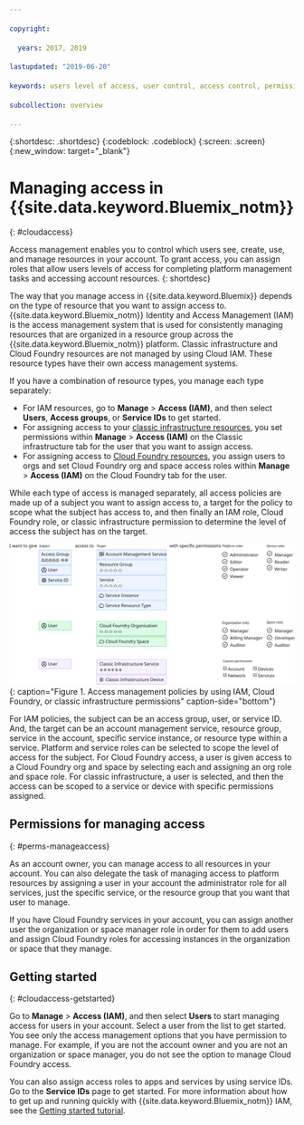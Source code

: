 ```yaml
---

copyright:

  years: 2017, 2019

lastupdated: "2019-06-20"

keywords: users level of access, user control, access control, permissions

subcollection: overview

---
```


{:shortdesc: .shortdesc}
{:codeblock: .codeblock}
{:screen: .screen}
{:new_window: target="_blank"}

# Managing access in {{site.data.keyword.Bluemix_notm}}
{: #cloudaccess}

Access management enables you to control which users see, create, use, and manage resources in your account. To grant access, you can assign roles that allow users levels of access for completing platform management tasks and accessing account resources.
{: shortdesc}

The way that you manage access in {{site.data.keyword.Bluemix}} depends on the type of resource that you want to assign access to. {{site.data.keyword.Bluemix_notm}} Identity and Access Management (IAM) is the access management system that is used for consistently managing resources that are organized in a resource group across the {{site.data.keyword.Bluemix_notm}} platform. Classic infrastructure and Cloud Foundry resources are not managed by using Cloud IAM. These resource types have their own access management systems. 

If you have a combination of resource types, you manage each type separately:

* For IAM resources, go to **Manage** &gt; **Access (IAM)**, and then select **Users**, **Access groups**, or **Service IDs** to get started.
* For assigning access to your [classic infrastructure resources](/docs/iam?topic=iam-infrapermission), you set permissions within **Manage** > **Access (IAM)** on the Classic infrastructure tab for the user that you want to assign access. 
* For assigning access to [Cloud Foundry resources](/docs/iam?topic=iam-cfaccess), you assign users to orgs and set Cloud Foundry org and space access roles within **Manage** > **Access (IAM)** on the Cloud Foundry tab for the user.

While each type of access is managed separately, all access policies are made up of a subject you want to assign access to, a target for the policy to scope what the subject has access to, and then finally an IAM role, Cloud Foundry role, or classic infrastructure permission to determine the level of access the subject has on the target.

![Access management policies by using IAM, Cloud Foundry, or classic infrastructure permissions.](images/access-management.svg "How assigning policies works by starting with a subject, selecting a target, then assigning a role or permission"){: caption="Figure 1. Access management policies by using IAM, Cloud Foundry, or classic infrastructure permissions" caption-side="bottom"}

For IAM policies, the subject can be an access group, user, or service ID. And, the target can be an account management service, resource group, service in the account, specific service instance, or resource type within a service. Platform and service roles can be selected to scope the level of access for the subject. For Cloud Foundry access, a user is given access to a Cloud Foundry org and space by selecting each and assigning an org role and space role. For classic infrastructure, a user is selected, and then the access can be scoped to a service or device with specific permissions assigned.

## Permissions for managing access
{: #perms-manageaccess}

As an account owner, you can manage access to all resources in your account. You can also delegate the task of managing access to platform resources by assigning a user in your account the administrator role for all services, just the specific service, or the resource group that you want that user to manage.

If you have Cloud Foundry services in your account, you can assign another user the organization or space manager role in order for them to add users and assign Cloud Foundry roles for accessing instances in the organization or space that they manage.


## Getting started
{: #cloudaccess-getstarted}

Go to **Manage** &gt; **Access (IAM)**, and then select **Users** to start managing access for users in your account. Select a user from the list to get started. You see only the access management options that you have permission to manage. For example, if you are not the account owner and you are not an organization or space manager, you do not see the option to manage Cloud Foundry access.

You can also assign access roles to apps and services by using service IDs. Go to the **Service IDs** page to get started. For more information about how to get up and running quickly with {{site.data.keyword.Bluemix_notm}} IAM, see the [Getting started tutorial](/docs/iam?topic=iam-getstarted).
